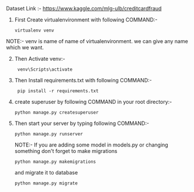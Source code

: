 
Dataset Link :- https://www.kaggle.com/mlg-ulb/creditcardfraud

1)  First  Create virtualenvironment with following COMMAND:-

        virtualenv venv

 NOTE:- venv is name of name of virtualenvironment. we can give any name which we want.

2) Then Activate venv:-

        venv\Scripts\activate

3) Then Install requirements.txt with following COMMAND:-

        pip install -r requirements.txt


4)  create superuser by following COMMAND in your root directory:-

        python manage.py createsuperuser

5)  Then start your server by typing following COMMAND:-

        python manage.py runserver







    NOTE:- If you are adding some model in models.py or changing something don't forget to make migrations 

        python manage.py makemigrations

    and migrate it to database

        python manage.py migrate



